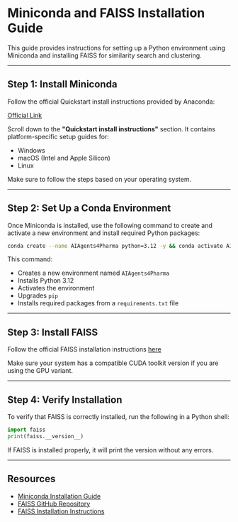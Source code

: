 # Miniconda and FAISS Installation Guide

This guide provides instructions for setting up a Python environment using Miniconda and installing FAISS for similarity search and clustering.

---

## Step 1: Install Miniconda

Follow the official Quickstart install instructions provided by Anaconda:

[Official Link](https://www.anaconda.com/docs/getting-started/miniconda/install)

Scroll down to the **"Quickstart install instructions"** section. It contains platform-specific setup guides for:

- Windows
- macOS (Intel and Apple Silicon)
- Linux

Make sure to follow the steps based on your operating system.

---

## Step 2: Set Up a Conda Environment

Once Miniconda is installed, use the following command to create and activate a new environment and install required Python packages:

```bash
conda create --name AIAgents4Pharma python=3.12 -y && conda activate AIAgents4Pharma && pip install --upgrade pip && pip install -r requirements.txt
```

This command:

- Creates a new environment named `AIAgents4Pharma`
- Installs Python 3.12
- Activates the environment
- Upgrades `pip`
- Installs required packages from a `requirements.txt` file

---

## Step 3: Install FAISS

Follow the official FAISS installation instructions [here](https://github.com/facebookresearch/faiss/blob/main/INSTALL.md)

Make sure your system has a compatible CUDA toolkit version if you are using the GPU variant.

---

## Step 4: Verify Installation

To verify that FAISS is correctly installed, run the following in a Python shell:

```python
import faiss
print(faiss.__version__)
```

If FAISS is installed properly, it will print the version without any errors.

---

## Resources

- [Miniconda Installation Guide](https://www.anaconda.com/docs/getting-started/miniconda/install)
- [FAISS GitHub Repository](https://github.com/facebookresearch/faiss)
- [FAISS Installation Instructions](https://github.com/facebookresearch/faiss/blob/main/INSTALL.md)
